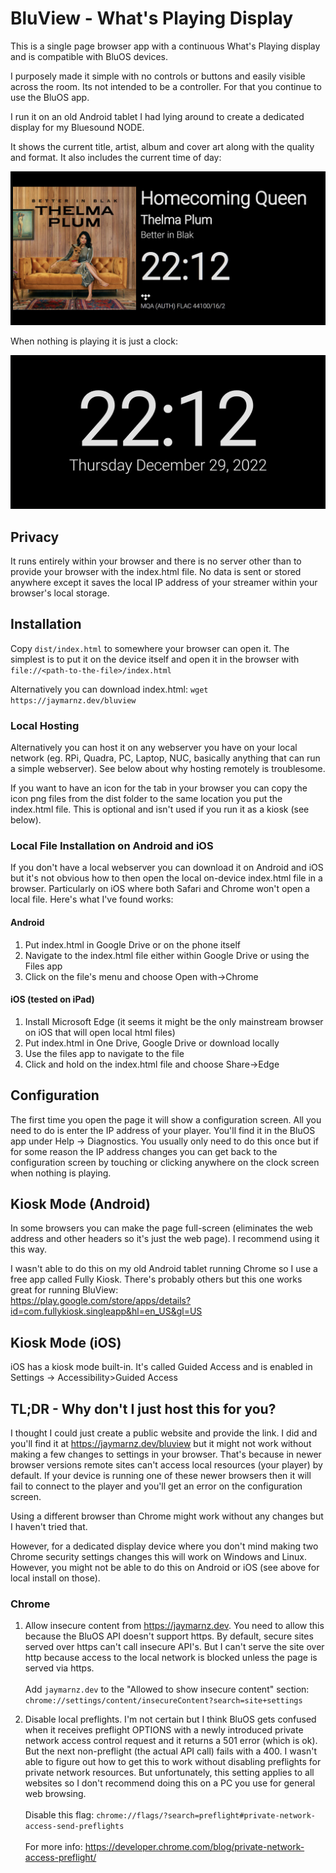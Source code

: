 # BluView - What's Playing Display
This is a single page browser app with a continuous What's Playing display and is compatible with BluOS devices.

I purposely made it simple with no controls or buttons and easily visible across the room. Its not intended to be a controller. For that you continue to use the BluOS app.

I run it on an old Android tablet I had lying around to create a dedicated display for my Bluesound NODE.

It shows the current title, artist, album and cover art along with the quality and format. It also includes the current time of day:

<kbd><img src="https://raw.githubusercontent.com/jaymarnz/bluview/master/images/playing.jpg"></kbd>

When nothing is playing it is just a clock:

<kbd><img src="https://raw.githubusercontent.com/jaymarnz/bluview/master/images/not-playing.jpg"></kbd>

## Privacy
It runs entirely within your browser and there is no server other than to provide your browser with the index.html file. No data is sent or stored anywhere except it saves the local IP address of your streamer within your browser's local storage.

## Installation
Copy `dist/index.html` to somewhere your browser can open it. The simplest is to put it on the device itself and open it in the browser with `file://<path-to-the-file>/index.html`

Alternatively you can download index.html: `wget https://jaymarnz.dev/bluview`

### Local Hosting
Alternatively you can host it on any webserver you have on your local network (eg. RPi, Quadra, PC, Laptop, NUC, basically anything that can run a simple webserver). See below about why hosting remotely is troublesome.

If you want to have an icon for the tab in your browser you can copy the icon png files from the dist folder to the same location you put the index.html file. This is optional and isn't used if you run it as a kiosk (see below).

### Local File Installation on Android and iOS
If you don't have a local webserver you can download it on Android and iOS but it's not obvious how to then open the local on-device index.html file in a browser. Particularly on iOS where both Safari and Chrome won't open a local file. Here's what I've found works:

#### Android
1. Put index.html in Google Drive or on the phone itself
2. Navigate to the index.html file either within Google Drive or using the Files app
3. Click on the file's menu and choose Open with->Chrome

#### iOS (tested on iPad)
1. Install Microsoft Edge (it seems it might be the only mainstream browser on iOS that will open local html files)
2. Put index.html in One Drive, Google Drive or download locally
3. Use the files app to navigate to the file
4. Click and hold on the index.html file and choose Share->Edge

## Configuration
The first time you open the page it will show a configuration screen. All you need to do is enter the IP address of your player. You'll find it in the BluOS app under Help -> Diagnostics. You usually only need to do this once but if for some reason the IP address changes you can get back to the configuration screen by touching or clicking anywhere on the clock screen when nothing is playing.

## Kiosk Mode (Android)
In some browsers you can make the page full-screen (eliminates the web address and other headers so it's just the web page). I recommend using it this way.

I wasn't able to do this on my old Android tablet running Chrome so I use a free app called Fully Kiosk. There's probably others but this one works great for running BluView:<br>https://play.google.com/store/apps/details?id=com.fullykiosk.singleapp&hl=en_US&gl=US

## Kiosk Mode (iOS)
iOS has a kiosk mode built-in. It's called Guided Access and is enabled in Settings -> Accessibility>Guided Access

## TL;DR - Why don't I just host this for you?
I thought I could just create a public website and provide the link. I did and you'll find it at https://jaymarnz.dev/bluview but it might not work without making a few changes to settings in your browser. That's because in newer browser versions remote sites can't access local resources (your player) by default. If your device is running one of these newer browsers then it will fail to connect to the player and you'll get an error on the configuration screen.

Using a different browser than Chrome might work without any changes but I haven't tried that.

However, for a dedicated display device where you don't mind making two Chrome security settings changes this will work on Windows and Linux. However, you might not be able to do this on Android or iOS (see above for local install on those).

### Chrome
1. Allow insecure content from https://jaymarnz.dev. You need to allow this because the BluOS API doesn't support https. By default, secure sites served over https can't call insecure API's. But I can't serve the site over http because access to the local network is blocked unless the page is served via https.<br><br>Add `jaymarnz.dev` to the "Allowed to show insecure content" section: <br>`chrome://settings/content/insecureContent?search=site+settings`

2. Disable local preflights. I'm not certain but I think BluOS gets confused when it receives preflight OPTIONS with a newly introduced private network access control request and it returns a 501 error (which is ok). But the next non-preflight (the actual API call) fails with a 400. I wasn't able to figure out how to get this to work without disabling preflights for private network resources. But unfortunately, this setting applies to all websites so I don't recommend doing this on a PC you use for general web browsing.<br> <br>Disable this flag: `chrome://flags/?search=preflight#private-network-access-send-preflights`<br><br>For more info: https://developer.chrome.com/blog/private-network-access-preflight/
